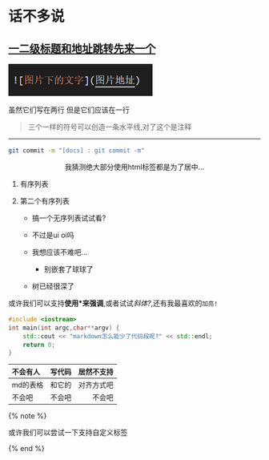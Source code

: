 # 话不多说

## [一二级标题和地址跳转先来一个](跳转到这里)

![图片下的文字](https://raw.githubusercontent.com/learner-lu/picbed/master/20221206224758.png)

虽然它们写在两行
但是它们应该在一行

> 三个一样的符号可以创造一条水平线,对了这个是注释

---

```bash
git commit -m "[docs] : git commit -m"
```

<div align="center">我猜测绝大部分使用html标签都是为了居中...</div>

1. 有序列表
2. 第二个有序列表

   - 搞一个无序列表试试看?
   - 不过是ui oi吗
   - 我想应该不难吧...

     - 别嵌套了球球了
   - 树已经很深了

或许我们可以支持**使用\*来强调**,或者试试*斜体?*,还有我最喜欢的`加亮!`

```cpp  
#include <iostream>
int main(int argc,char**argv) {
    std::cout << "markdown怎么能少了代码段呢?" << std::endl;
    return 0;
}
```

| 不会有人 | 写代码 | 居然不支持 |
| :---         |     :---:      |          ---: |
| md的表格   | 和它的     | 对齐方式吧    |
| 不会吧     | 不会吧       | 不会吧      |

{% note %}

或许我们可以尝试一下支持自定义标签

{% end %}
